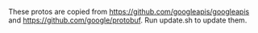 These protos are copied from https://github.com/googleapis/googleapis and
https://github.com/google/protobuf. Run update.sh to update them.
